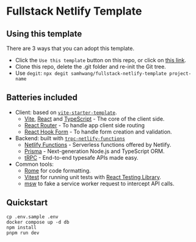 # Fullstack Netlify Template

## Using this template

There are 3 ways that you can adopt this template.

- Click the `Use this template` button on this repo, or click on [this link](https://github.com/samhwang/fullstack-netlify-template/generate).
- Clone this repo, delete the .git folder and re-init the Git tree.
- Use `degit`: `npx degit samhwang/fullstack-netlify-template project-name`

## Batteries included

- Client: based on [`vite-starter-template`](https://github.com/samhwang/vite-starter-template).
  - [Vite](https://vitejs.dev/), [React](https://reactjs.org) and [TypeScript](https://www.typescriptlang.org/) - The core of the client side.
  - [React Router](https://reactrouter.com/) - To handle app client side routing
  - [React Hook Form](https://react-hook-form.com/) - To handle form creation and validation.
- Backend: built with [`trpc-netlify-functions`](https://github.com/samhwang/trpc-netlify-functions)
  - [Netlify Functions](https://www.netlify.com/products/functions/) - Serverless functions offered by Netlify.
  - [Prisma](https://prisma.io) - Next-generation Node.js and TypeScript ORM.
  - [tRPC](https://trpc.io) - End-to-end typesafe APIs made easy.
- Common tools:
  - [Rome](https://https://rome.tools/) for code formatting.
  - [Vitest](https://vitest.dev/) for running unit tests with [React Testing Library](https://testing-library.com/docs/react-testing-library/intro/).
  - [msw](https://mswjs.io/) to fake a service worker request to intercept API calls.

## Quickstart

```shell
cp .env.sample .env
docker compose up -d db
npm install
pnpm run dev
```
